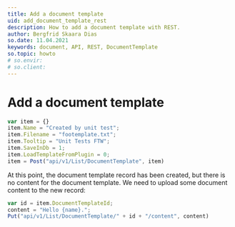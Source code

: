 ```yaml
---
title: Add a document template
uid: add_document_template_rest
description: How to add a document template with REST.
author: Bergfrid Skaara Dias
so.date: 11.04.2021
keywords: document, API, REST, DocumentTemplate
so.topic: howto
# so.envir:
# so.client:
---
```


# Add a document template

```javascript
var item = {}
item.Name = "Created by unit test";
item.Filename = "footemplate.txt";
item.Tooltip = "Unit Tests FTW";
item.SaveInDb = 1;
item.LoadTemplateFromPlugin = 0;
item = Post("api/v1/List/DocumentTemplate", item)
```

At this point, the document template record has been created, but there is no content for the document template. We need to upload some document content to the new record:

```javascript
var id = item.DocumentTemplateId;
content = "Hello {name}.";
Put("api/v1/List/DocumentTemplate/" + id + "/content", content)
```
